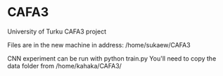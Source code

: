 # CAFA3
University of Turku CAFA3 project

Files are in the new machine in address: /home/sukaew/CAFA3

CNN experiment can be run with python train.py
You'll need to copy the data folder from /home/kahaka/CAFA3/